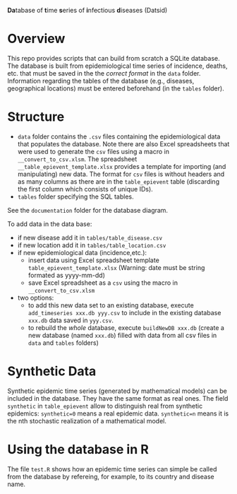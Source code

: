 **Da**tabase of **t**ime **s**eries of **i**nfectious **d**iseases (Datsid)

Overview
========
This repo provides scripts that can build from scratch a SQLite database. 
The database is built from epidemiological time series of incidence, deaths, etc. that must be saved in the the _correct format_ in the `data` folder. Information regarding the tables of the database (e.g., diseases, geographical locations) must be entered beforehand (in the `tables` folder). 

Structure
========
 * `data` folder contains the `.csv` files containing the epidemiological data that populates the database. Note there are also Excel spreadsheets that were used to generate the `csv` files using a macro in `__convert_to_csv.xlsm`. The spreadsheet `__table_epievent_template.xlsx` provides a template for importing (and manipulating) new data. The format for `csv` files is without headers and as many columns as there are in the `table_epievent` table (discarding the first column which consists of unique IDs).
 * `tables` folder specifying the SQL tables.
  
See the `documentation` folder for the database diagram.

To add data in the data base:
- if new disease add it in `tables/table_disease.csv` 
- if new location add it in `tables/table_location.csv`
- if new epidemiological data (incidence,etc.):
  - insert data using Excel spreadsheet template `table_epievent_template.xlsx` (Warning: date must be string formated as yyyy-mm-dd)
  - save Excel spreadsheet as a `csv` using the macro in `__convert_to_csv.xlsm`
- two options:
  - to add this new data set to an existing database, execute `add_timeseries xxx.db yyy.csv` to include in the existing database `xxx.db` data saved in `yyy.csv`.
  - to rebuild the _whole_ database, execute `buildNewDB xxx.db` (create a new database (named `xxx.db`) filled with data from all csv files in `data` and `tables` folders)

Synthetic Data
==============

Synthetic epidemic time series (generated by mathematical models) can be included in the database. They have the same format as real ones. The field `synthetic` in `table_epievent` allow to distinguish real from synthetic epidemics: `synthetic=0` means a real epidemic data. `synthetic=n` means it is the nth stochastic realization of a mathematical model.

Using the database in R
=======================
The file `test.R` shows how an epidemic time series can simple be called from the database by refereing, for example, to its country and disease name.





